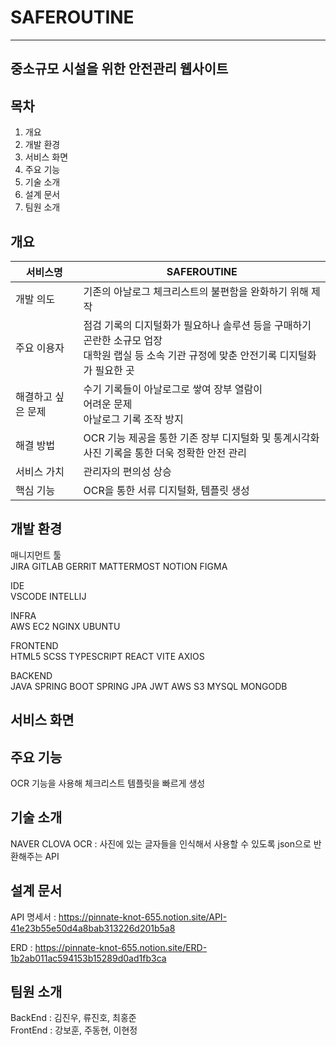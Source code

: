# SAFEROUTINE

------------

## 중소규모 시설을 위한 안전관리 웹사이트

## 목차
1. 개요
2. 개발 환경
3. 서비스 화면
4. 주요 기능
5. 기술 소개
6. 설계 문서
7. 팀원 소개



## 개요

| 서비스명       | SAFEROUTINE                                                                                                                 |
|------------|-----------------------------------------------------------------------------------------------------------------------------|
| 개발 의도      | 기존의 아날로그 체크리스트의 불편함을 완화하기 위해 제작                                                                                             |
| 주요 이용자     | 점검 기록의 디지털화가 필요하나 솔루션 등을 구매하기 곤란한 소규모 업장<br>대학원 랩실 등 소속 기관 규정에 맞춘 안전기록 디지털화가 필요한 곳                                          |
| 해결하고 싶은 문제 | 수기 기록들이 아날로그로 쌓여 장부 열람이 <br>어려운 문제<br>아날로그 기록 조작 방지                                                                         |
| 해결 방법      | OCR 기능 제공을 통한 기존 장부 디지털화 및 통계시각화 <br> 사진 기록을 통한 더욱 정확한 안전 관리                                                                |
| 서비스 가치     | 관리자의 편의성 상승                                                                                                                 |
| 핵심 기능      | OCR을 통한 서류 디지털화, 템플릿 생성                                                   |

## 개발 환경

매니지먼트 툴 <br>
JIRA GITLAB GERRIT MATTERMOST NOTION FIGMA

IDE <br>
VSCODE INTELLIJ

INFRA <br>
AWS EC2 NGINX UBUNTU

FRONTEND <br>
HTML5 SCSS TYPESCRIPT REACT VITE AXIOS

BACKEND <br>
JAVA SPRING BOOT SPRING JPA JWT AWS S3 MYSQL MONGODB

## 서비스 화면



## 주요 기능

OCR 기능을 사용해 체크리스트 템플릿을 빠르게 생성 <br>

## 기술 소개

NAVER CLOVA OCR : 사진에 있는 글자들을 인식해서 사용할 수 있도록 json으로 반환해주는 API


## 설계 문서

API 명세서 :
https://pinnate-knot-655.notion.site/API-41e23b55e50d4a8bab313226d201b5a8

ERD : https://pinnate-knot-655.notion.site/ERD-1b2ab011ac594153b15289d0ad1fb3ca

## 팀원 소개

BackEnd : 김진우, 류진호, 최홍준 <br>
FrontEnd : 강보훈, 주동현, 이현정